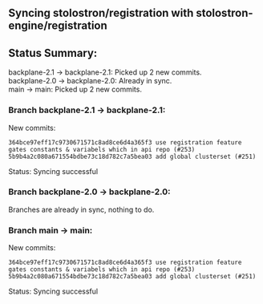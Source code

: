 ## Syncing stolostron/registration with stolostron-engine/registration

## Status Summary:

backplane-2.1 -> backplane-2.1: Picked up 2 new commits.  
backplane-2.0 -> backplane-2.0: Already in sync.  
main -> main: Picked up 2 new commits.  

### Branch backplane-2.1 -> backplane-2.1:

New commits:

```
364bce97eff17c9730671571c8ad8ce6d4a365f3 use registration feature gates constants & variabels which in api repo (#253)
5b9b4a2c080a671554bdbe73c18d782c7a5bea03 add global clusterset (#251)
```

Status: Syncing successful

### Branch backplane-2.0 -> backplane-2.0:

Branches are already in sync, nothing to do.

### Branch main -> main:

New commits:

```
364bce97eff17c9730671571c8ad8ce6d4a365f3 use registration feature gates constants & variabels which in api repo (#253)
5b9b4a2c080a671554bdbe73c18d782c7a5bea03 add global clusterset (#251)
```

Status: Syncing successful

